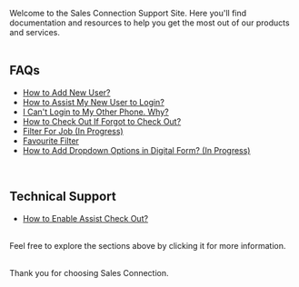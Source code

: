 Welcome to the Sales Connection Support Site. Here you'll find documentation and resources to help you get the most out of our products and services.<br><br>

## FAQs

- [How to Add New User?](Add_New_User.md)
- [How to Assist My New User to Login?](New_User_Login.md)
- [I Can't Login to My Other Phone. Why?](IMEI.md)
- [How to Check Out If Forgot to Check Out?](Assist_Check_Out.md)
- [Filter For Job (In Progress)](Filter_For_Job.md)
- [Favourite Filter](Favourite_Filter.md)
- [How to Add Dropdown Options in Digital Form? (In Progress)](Dropdown_Options.md)

<br>

## Technical Support

- [How to Enable Assist Check Out?](Enable_Assist_Check_Out.md)

<br>
Feel free to explore the sections above by clicking it for more information.<br><br>

Thank you for choosing Sales Connection.

